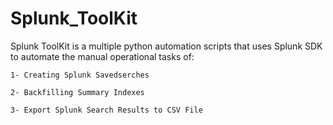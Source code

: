 # Splunk_ToolKit
Splunk ToolKit is a multiple python automation scripts that uses Splunk SDK to automate the manual operational tasks of: 

    1- Creating Splunk Savedserches
    
    2- Backfilling Summary Indexes
    
    3- Export Splunk Search Results to CSV File 
    
